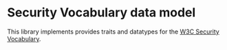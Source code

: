 # Security Vocabulary data model

This library implements provides traits and datatypes for the [W3C Security Vocabulary](https://w3c.github.io/vc-data-integrity/vocab/security/vocabulary.html).